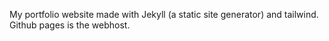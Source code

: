 My portfolio website made with Jekyll (a static site generator) and tailwind. Github pages is the webhost.
